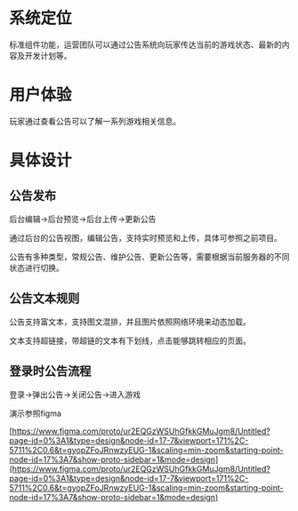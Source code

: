 # 系统定位
标准组件功能，运营团队可以通过公告系统向玩家传达当前的游戏状态、最新的内容及开发计划等。

# 用户体验
玩家通过查看公告可以了解一系列游戏相关信息。

# 具体设计
## 公告发布
后台编辑→后台预览→后台上传→更新公告

通过后台的公告视图，编辑公告，支持实时预览和上传，具体可参照之前项目。

公告有多种类型，常规公告、维护公告、更新公告等，需要根据当前服务器的不同状态进行切换。

## 公告文本规则
公告支持富文本，支持图文混排，并且图片依照网络环境来动态加载。

文本支持超链接，带超链的文本有下划线，点击能够跳转相应的页面。

## 登录时公告流程
登录→弹出公告→关闭公告→进入游戏



演示参照figma

[https://www.figma.com/proto/ur2EQGzWSUhGfkkGMuJgm8/Untitled?page-id=0%3A1&type=design&node-id=17-7&viewport=171%2C-5711%2C0.6&t=gyopZFoJRnwzyEUG-1&scaling=min-zoom&starting-point-node-id=17%3A7&show-proto-sidebar=1&mode=design](https://www.figma.com/proto/ur2EQGzWSUhGfkkGMuJgm8/Untitled?page-id=0%3A1&type=design&node-id=17-7&viewport=171%2C-5711%2C0.6&t=gyopZFoJRnwzyEUG-1&scaling=min-zoom&starting-point-node-id=17%3A7&show-proto-sidebar=1&mode=design)

